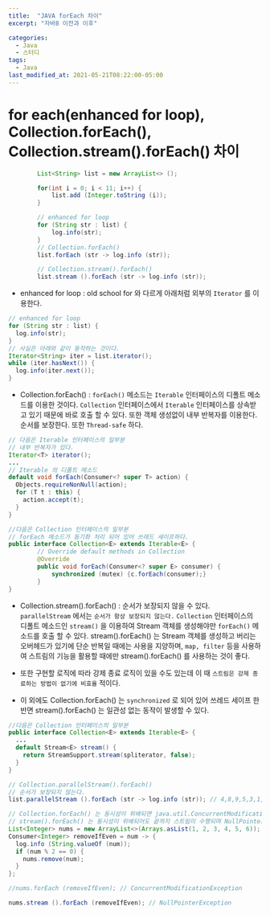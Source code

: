 ```yaml
---
title:  "JAVA forEach 차이"
excerpt: "자바8 이전과 이후"

categories:
  - Java
  - 스터디
tags:
  - Java
last_modified_at: 2021-05-21T08:22:00-05:00
---
```




# for each(enhanced for loop), Collection.forEach(), Collection.stream().forEach() 차이


```java
        List<String> list = new ArrayList<> ();

        for(int i = 0; i < 11; i++) {
            list.add (Integer.toString (i));
        }

        // enhanced for loop
        for (String str : list) {
            log.info(str);
        }
        // Collection.forEach()
        list.forEach (str -> log.info (str));

        // Collection.stream().forEach()
        list.stream ().forEach (str -> log.info (str));

```

- enhanced for loop : old school for 와 다르게 아래처럼 외부의 `Iterator` 를 이용한다.

```java
// enhanced for loop
for (String str : list) {
  log.info(str);
}
// 사실은 아래와 같이 동작하는 것이다.
Iterator<String> iter = list.iterator();
while (iter.hasNext()) {
  log.info(iter.next());
}
```

- Collection.forEach() : `forEach()` 메소드는 `Iterable` 인터페이스의 디폴트 메소드를 이용한 것이다. `Collection` 인터페이스에서 `Iterable` 인터페이스를 상속받고 있기 때문에 바로 호출 할 수 있다. 또한 객체 생성없이 내부 반복자를 이용한다. 순서를 보장한다. 또한 `Thread-safe` 하다.

```java
// 다음은 Iterable 인터페이스의 일부분
// 내부 반복자가 있다.
Iterator<T> iterator();
...
// Iterable 의 디폴트 메소드
default void forEach(Consumer<? super T> action) {
  Objects.requireNonNull(action);
  for (T t : this) {
    action.accept(t);
  }
}

//다음은 Collection 인터페이스의 일부분
// forEach 메소드가 동기화 처리 되어 있어 쓰레드 세이프하다.
public interface Collection<E> extends Iterable<E> {
        // Override default methods in Collection
        @Override
        public void forEach(Consumer<? super E> consumer) {
            synchronized (mutex) {c.forEach(consumer);}
        }
}

```

- Collection.stream().forEach() : 순서가 보장되지 않을 수 있다. `parallelStream` 에서는 `순서가 항상 보장되지 않는다.` `Collection` 인터페이스의 디폴트 메소드인 `stream()` 을 이용하여 Stream 객체를 생성해야만 `forEach()` 메소드를 호출 할 수 있다. stream().forEach() 는 Stream 객체를 생성하고 버리는 오버헤드가 있기에 단순 반복일 때에는 사용을 지양하며, `map, filter` 등을 사용하여 스트림의 기능을 활용할 때에만 stream().forEach() 를 사용하는 것이 좋다.

- 또한 구현할 로직에 따라 강제 종료 로직이 있을 수도 있는데 이 때 `스트림은 강제 종료하는 방법이 없기에 비효율` 적이다.

- 이 외에도 Collection.forEach() 는 `synchronized` 로 되어 있어 쓰레드 세이프 한 반면 stream().forEach() 는 일관성 없는 동작이 발생할 수 있다.

```java
//다음은 Collection 인터페이스의 일부분
public interface Collection<E> extends Iterable<E> {
  ...
  default Stream<E> stream() {
    return StreamSupport.stream(spliterator, false);
  }
}

// Collection.parallelStream().forEach()
// 순서가 보장되지 않는다.
list.parallelStream ().forEach (str -> log.info (str)); // 4,8,9,5,3,1,7,6,2 출력

// Collection.forEach() 는 동시성이 위배되면 java.util.ConcurrentModificationException 가 발생하는데
// stream().forEach() 는 동시성이 위배되어도 끝까지 스트림이 수행되며 NullPointerException 를 던진다.
List<Integer> nums = new ArrayList<>(Arrays.asList(1, 2, 3, 4, 5, 6));
Consumer<Integer> removeIfEven = num -> {
  log.info (String.valueOf (num));
  if (num % 2 == 0) {
    nums.remove(num);
  }
};

//nums.forEach (removeIfEven); // ConcurrentModificationException

nums.stream ().forEach (removeIfEven); // NullPointerException
```